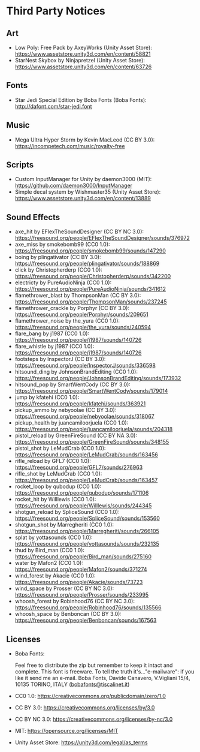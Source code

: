 Third Party Notices
===================

## Art

* Low Poly: Free Pack by AxeyWorks (Unity Asset Store): https://www.assetstore.unity3d.com/en/content/58821
* StarNest Skybox by Ninjapretzel (Unity Asset Store): https://www.assetstore.unity3d.com/en/content/63726

## Fonts

* Star Jedi Special Edition by Boba Fonts (Boba Fonts): http://dafont.com/star-jedi.font

## Music

* Mega Ultra Hyper Storm by Kevin MacLeod (CC BY 3.0): https://incompetech.com/music/royalty-free

## Scripts

* Custom InputManager for Unity by daemon3000 (MIT): https://github.com/daemon3000/InputManager
* Simple decal system by Wishmaster35 (Unity Asset Store): https://www.assetstore.unity3d.com/en/content/13889

## Sound Effects

* axe_hit by EFlexTheSoundDesigner (CC BY NC 3.0): https://freesound.org/people/EFlexTheSoundDesigner/sounds/376972
* axe_miss by smokebomb99 (CC0 1.0): https://freesound.org/people/smokebomb99/sounds/147290
* boing by plingativator (CC BY 3.0): https://freesound.org/people/plingativator/sounds/188869
* click by Christopherderp (CC0 1.0): https://freesound.org/people/Christopherderp/sounds/342200
* electricty by PureAudioNinja (CC0 1.0): https://freesound.org/people/PureAudioNinja/sounds/341612
* flamethrower_blast by ThompsonMan (CC BY 3.0): https://freesound.org/people/ThompsonMan/sounds/237245
* flamethrower_crackle by Porphyr (CC BY 3.0): https://freesound.org/people/Porphyr/sounds/209651
* flamethrower_noise by the_yura (CC0 1.0): https://freesound.org/people/the_yura/sounds/240594
* flare_bang by j1987 (CC0 1.0): https://freesound.org/people/j1987/sounds/140726
* flare_whistle by j1987 (CC0 1.0): https://freesound.org/people/j1987/sounds/140726
* footsteps by InspectorJ (CC BY 3.0): https://freesound.org/people/InspectorJ/sounds/336598
* hitsound_ding by JohnsonBrandEditing (CC0 1.0): https://freesound.org/people/JohnsonBrandEditing/sounds/173932
* hitsound_pop by SmartWentCody (CC BY 3.0): https://freesound.org/people/SmartWentCody/sounds/179014
* jump by kfatehi (CC0 1.0): https://freesound.org/people/kfatehi/sounds/363921
* pickup_ammo by nebyoolae (CC BY 3.0): https://freesound.org/people/nebyoolae/sounds/318067
* pickup_health by juancamiloorjuela (CC0 1.0): https://freesound.org/people/juancamiloorjuela/sounds/204318
* pistol_reload by GreenFireSound (CC BY NA 3.0): https://freesound.org/people/GreenFireSound/sounds/348155
* pistol_shot by LeMudCrab (CC0 1.0): https://freesound.org/people/LeMudCrab/sounds/163456
* rifle_reload by GFL7 (CC0 1.0): https://freesound.org/people/GFL7/sounds/276963
* rifle_shot by LeMudCrab (CC0 1.0): https://freesound.org/people/LeMudCrab/sounds/163457
* rocket_loop by qubodup (CC0 1.0): https://freesound.org/people/qubodup/sounds/171106
* rocket_hit by Willlewis (CC0 1.0): https://freesound.org/people/Willlewis/sounds/244345
* shotgun_reload by SpliceSound (CC0 1.0): https://freesound.org/people/SpliceSound/sounds/153560
* shotgun_shot by Marregheriti (CC0 1.0): https://freesound.org/people/Marregheriti/sounds/266105
* splat by yottasounds (CC0 1.0): https://freesound.org/people/yottasounds/sounds/232135
* thud by Bird_man (CC0 1.0): https://freesound.org/people/Bird_man/sounds/275160
* water by Mafon2 (CC0 1.0): https://freesound.org/people/Mafon2/sounds/371274
* wind_forest by Akacie (CC0 1.0): https://freesound.org/people/Akacie/sounds/73723
* wind_space by Prosser (CC BY NC 3.0): https://freesound.org/people/Prosser/sounds/233995
* whoosh_forest by Robinhood76 (CC BY NC 3.0): https://freesound.org/people/Robinhood76/sounds/135566
* whoosh_space by Benboncan (CC BY 3.0): https://freesound.org/people/Benboncan/sounds/167563

## Licenses

* Boba Fonts:

	Feel free to distribute the zip but remember to keep it intact and complete.
	This font is freeware. To tell the truth it's..."e-mailware": if you like it send me an e-mail.
	Boba Fonts, Davide Canavero, V.Vigliani 15/4, 10135 TORINO, ITALY (bobafonts@tiscalinet.it)

* CC0 1.0: https://creativecommons.org/publicdomain/zero/1.0
* CC BY 3.0: https://creativecommons.org/licenses/by/3.0
* CC BY NC 3.0: https://creativecommons.org/licenses/by-nc/3.0
* MIT: https://opensource.org/licenses/MIT
* Unity Asset Store: https://unity3d.com/legal/as_terms
